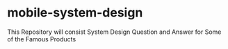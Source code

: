 # mobile-system-design
This Repository will consist System Design Question and Answer for Some of the Famous Products 
